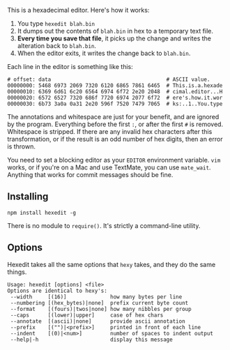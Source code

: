 This is a hexadecimal editor.  Here's how it works:

1. You type `hexedit blah.bin`
2. It dumps out the contents of `blah.bin` in hex to a temporary text file.
3. **Every time you save that file**, it picks up the change and writes
   the alteration back to `blah.bin`.
4. When the editor exits, it writes the change back to `blah.bin`.

Each line in the editor is something like this:

    # offset: data                                     # ASCII value.
    00000000: 5468 6973 2069 7320 6120 6865 7861 6465  # This.is.a.hexade
    00000010: 6369 6d61 6c20 6564 6974 6f72 2e20 2048  # cimal.editor...H
    00000020: 6572 6527 7320 686f 7720 6974 2077 6f72  # ere's.how.it.wor
    00000030: 6b73 3a0a 0a31 2e20 596f 7520 7479 7065  # ks:..1..You.type

The annotations and whitespace are just for your benefit, and are
ignored by the program.  Everything before the first `:`, or after the
first `#` is removed.  Whitespace is stripped.  If there are any invalid
hex characters after this transformation, or if the result is an odd
number of hex digits, then an error is thrown.

You need to set a blocking editor as your `EDITOR` environment
variable.  `vim` works, or if you're on a Mac and use TextMate, you can
use `mate_wait`.  Anything that works for commit messages should be
fine.

## Installing

```
npm install hexedit -g
```

There is no module to `require()`.  It's strictly a command-line
utility.

## Options

Hexedit takes all the same options that `hexy` takes, and they do the
same things.

    Usage: hexedit [options] <file>
    Options are identical to hexy's:
     --width     [(16)]              how many bytes per line
     --numbering [(hex_bytes)|none]  prefix current byte count
     --format    [(fours)|twos|none] how many nibbles per group
     --caps      [(lower)|upper]     case of hex chars
     --annotate  [(ascii)|none]      provide ascii annotation
     --prefix    [("")|<prefix>]     printed in front of each line
     --indent    [(0)|<num>]         number of spaces to indent output
     --help|-h                       display this message

